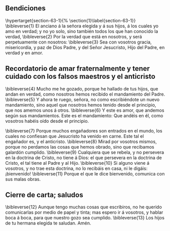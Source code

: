 ## Bendiciones
\hypertarget{section-63-1}{%
\section{1}\label{section-63-1}}
\bibleverse{1} El anciano á la señora elegida y á sus hijos, á los cuales yo amo en verdad; y no yo solo, sino también todos los que han conocido la verdad, 
\bibleverse{2} Por la verdad que está en nosotros, y será perpetuamente con nosotros: 
\bibleverse{3} Sea con vosotros gracia, misericordia, y paz de Dios Padre, y del Señor Jesucristo, Hijo del Padre, en verdad y en amor.

## Recordatorio de amar fraternalmente y tener cuidado con los falsos maestros y el anticristo
 
\bibleverse{4} Mucho me he gozado, porque he hallado de tus hijos, que andan en verdad, como nosotros hemos recibido el mandamiento del Padre. 
\bibleverse{5} Y ahora te ruego, señora, no como escribiéndote un nuevo mandamiento, sino aquel que nosotros hemos tenido desde el principio, que nos amemos unos á otros. 
\bibleverse{6} Y este es amor, que andemos según sus mandamientos. Este es el mandamiento: Que andéis en él, como vosotros habéis oído desde el principio.

 
\bibleverse{7} Porque muchos engañadores son entrados en el mundo, los cuales no confiesan que Jesucristo ha venido en carne. Este tal el engañador es, y el anticristo. 
\bibleverse{8} Mirad por vosotros mismos, porque no perdamos las cosas que hemos obrado, sino que recibamos galardón cumplido. 
\bibleverse{9} Cualquiera que se rebela, y no persevera en la doctrina de Cristo, no tiene á Dios: el que persevera en la doctrina de Cristo, el tal tiene al Padre y al Hijo. 
\bibleverse{10} Si alguno viene á vosotros, y no trae esta doctrina, no lo recibáis en casa, ni le digáis: ¡bienvenido! 
\bibleverse{11} Porque el que le dice bienvenido, comunica con sus malas obras.

## Cierre de carta; saludos
 
\bibleverse{12} Aunque tengo muchas cosas que escribiros, no he querido comunicarlas por medio de papel y tinta; mas espero ir á vosotros, y hablar boca á boca, para que nuestro gozo sea cumplido. 
\bibleverse{13} Los hijos de tu hermana elegida te saludan. Amén. 